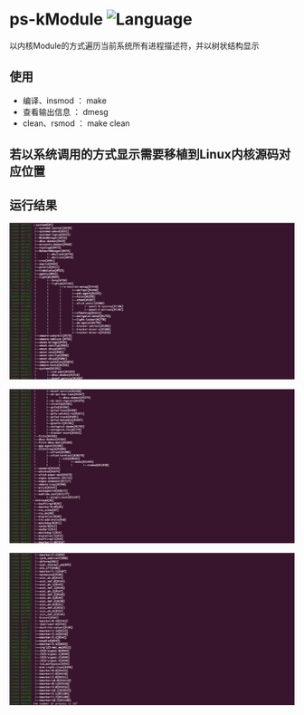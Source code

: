 # ps-kModule ![Language](https://img.shields.io/badge/language-c-blue.svg?style=flat-square)

以内核Module的方式遍历当前系统所有进程描述符，并以树状结构显示

## 使用

* 编译、insmod	： make
* 查看输出信息	： dmesg
* clean、rsmod	： make clean

## 若以系统调用的方式显示需要移植到Linux内核源码对应位置

## 运行结果

![result](https://github.com/v4if/ps-kModule/raw/master/2017-02-15-134745.png)

![result](https://github.com/v4if/ps-kModule/raw/master/2017-02-15-134812.png)

![result](https://github.com/v4if/ps-kModule/raw/master/2017-02-15-134835.png)
